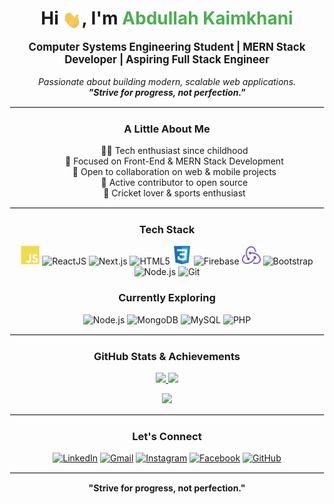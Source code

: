 <!-- Professional Portfolio Header -->
<h1 align="center">
  Hi <img src="https://raw.githubusercontent.com/ABSphreak/ABSphreak/master/gifs/Hi.gif" width="30px" style="vertical-align:middle;">, I'm <span style="color:#4CAF50;">Abdullah Kaimkhani</span>
</h1>
<p align="center" style="font-size:1.2em;">
  <b>Computer Systems Engineering Student | MERN Stack Developer | Aspiring Full Stack Engineer</b>
</p>
<p align="center">
  <i>
    Passionate about building modern, scalable web applications.<br>
    <b>"Strive for progress, not perfection."</b>
  </i>
</p>

<hr style="border:1px solid #eee;">

<!-- Quick Facts -->
<h3 align="center">A Little About Me</h3>
<ul align="center" style="list-style:none;">
  <li>🧑‍💻 Tech enthusiast since childhood</li>
  <li>🚀 Focused on Front-End & MERN Stack Development</li>
  <li>🤝 Open to collaboration on web & mobile projects</li>
  <li>🌱 Active contributor to open source</li>
  <li>🏏 Cricket lover & sports enthusiast</li>
</ul>

<hr style="border:1px solid #eee;">

<!-- Tech Stack -->
<h3 align="center">Tech Stack</h3>
<p align="center">
  <img src="https://raw.githubusercontent.com/devicons/devicon/master/icons/javascript/javascript-plain.svg" height="30" title="JavaScript"/>
  <img src="https://www.vectorlogo.zone/logos/reactjs/reactjs-icon.svg" height="30" title="ReactJS"/>
  <img src="https://upload.wikimedia.org/wikipedia/commons/1/10/Cib-next-js_%28CoreUI_Icons_v1.0.0%29.svg" height="30" title="Next.js"/>
  <img src="https://www.vectorlogo.zone/logos/w3_html5/w3_html5-icon.svg" height="30" title="HTML5"/>
  <img src="https://raw.githubusercontent.com/devicons/devicon/master/icons/css3/css3-original.svg" height="30" title="CSS3"/>
  <img src="https://www.vectorlogo.zone/logos/firebase/firebase-icon.svg" height="30" title="Firebase"/>
  <img src="https://raw.githubusercontent.com/devicons/devicon/master/icons/redux/redux-original.svg" height="30" title="Redux"/>
  <img src="https://www.vectorlogo.zone/logos/getbootstrap/getbootstrap-icon.svg" height="30" title="Bootstrap"/>
  <img src="https://www.vectorlogo.zone/logos/nodejs/nodejs-icon.svg" height="30" title="Node.js"/>
  <img src="https://www.vectorlogo.zone/logos/git-scm/git-scm-icon.svg" height="30" title="Git"/>
</p>

<!-- Learning -->
<h3 align="center">Currently Exploring</h3>
<p align="center">
  <img src="https://www.vectorlogo.zone/logos/nodejs/nodejs-icon.svg" height="30" title="Node.js"/>
  <img src="https://www.vectorlogo.zone/logos/mongodb/mongodb-icon.svg" height="30" title="MongoDB"/>
  <img src="https://www.vectorlogo.zone/logos/mysql/mysql-icon.svg" height="30" title="MySQL"/>
  <img src="https://www.vectorlogo.zone/logos/php/php-icon.svg" height="30" title="PHP"/>
</p>

<hr style="border:1px solid #eee;">

<!-- GitHub Stats -->
<h3 align="center">GitHub Stats & Achievements</h3>
<p align="center">
  <a href="https://github.com/Abdullah-Kaimkhani">
    <img src="https://github-readme-stats.vercel.app/api?username=Abdullah-Kaimkhani&show_icons=true&hide_border=true&title_color=4CAF50&icon_color=4CAF50&text_color=333&bg_color=fff" height="160"/>
  </a>
  <a href="https://github.com/Abdullah-Kaimkhani">
    <img src="https://github-readme-stats.vercel.app/api/top-langs/?username=Abdullah-Kaimkhani&layout=compact&hide_border=true&title_color=4CAF50&text_color=333&bg_color=fff" height="160"/>
  </a>
</p>
<p align="center">
  <img src="https://github-readme-streak-stats.herokuapp.com/?user=Abdullah-Kaimkhani&theme=default" height="160"/>
</p>

<hr style="border:1px solid #eee;">

<!-- Contact -->
<h3 align="center">Let's Connect</h3>
<p align="center">
  <a href="https://www.linkedin.com/in/abdullah-kaimkhani-017a89274/" target="_blank"><img src="https://cdn.jsdelivr.net/gh/devicons/devicon/icons/linkedin/linkedin-original.svg" height="30" title="LinkedIn"/></a>
  <a href="mailto:abdullahjavedkk@gmail.com"><img src="https://cdn.jsdelivr.net/gh/devicons/devicon/icons/google/google-original.svg" height="30" title="Gmail"/></a>
  <a href="https://www.instagram.com/abdullahkaimkhani/" target="_blank"><img src="https://cdn.jsdelivr.net/gh/devicons/devicon/icons/instagram/instagram-original.svg" height="30" title="Instagram"/></a>
  <a href="https://www.facebook.com/share/1MRZDR9172/?mibextid=wwXIfr" target="_blank"><img src="https://cdn.jsdelivr.net/gh/devicons/devicon/icons/facebook/facebook-original.svg" height="30" title="Facebook"/></a>
  <a href="https://github.com/Abdullah-Kaimkhani" target="_blank"><img src="https://cdn.jsdelivr.net/gh/devicons/devicon/icons/github/github-original.svg" height="30" title="GitHub"/></a>
</p>

<hr style="border:1px solid #eee;">
<p align="center"><b>"Strive for progress, not perfection."</b></p>
